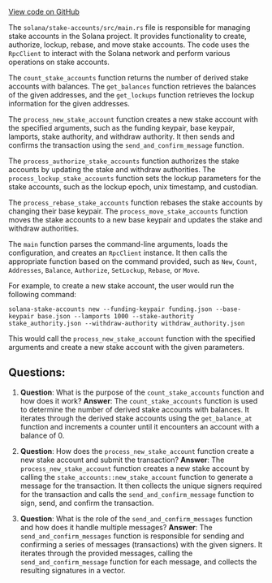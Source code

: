 
[View code on GitHub](https://github.com/solana-labs/solana/blob/master/stake-accounts/src/main.rs)

The `solana/stake-accounts/src/main.rs` file is responsible for managing stake accounts in the Solana project. It provides functionality to create, authorize, lockup, rebase, and move stake accounts. The code uses the `RpcClient` to interact with the Solana network and perform various operations on stake accounts.

The `count_stake_accounts` function returns the number of derived stake accounts with balances. The `get_balances` function retrieves the balances of the given addresses, and the `get_lockups` function retrieves the lockup information for the given addresses.

The `process_new_stake_account` function creates a new stake account with the specified arguments, such as the funding keypair, base keypair, lamports, stake authority, and withdraw authority. It then sends and confirms the transaction using the `send_and_confirm_message` function.

The `process_authorize_stake_accounts` function authorizes the stake accounts by updating the stake and withdraw authorities. The `process_lockup_stake_accounts` function sets the lockup parameters for the stake accounts, such as the lockup epoch, unix timestamp, and custodian.

The `process_rebase_stake_accounts` function rebases the stake accounts by changing their base keypair. The `process_move_stake_accounts` function moves the stake accounts to a new base keypair and updates the stake and withdraw authorities.

The `main` function parses the command-line arguments, loads the configuration, and creates an `RpcClient` instance. It then calls the appropriate function based on the command provided, such as `New`, `Count`, `Addresses`, `Balance`, `Authorize`, `SetLockup`, `Rebase`, or `Move`.

For example, to create a new stake account, the user would run the following command:

```
solana-stake-accounts new --funding-keypair funding.json --base-keypair base.json --lamports 1000 --stake-authority stake_authority.json --withdraw-authority withdraw_authority.json
```

This would call the `process_new_stake_account` function with the specified arguments and create a new stake account with the given parameters.
## Questions: 
 1. **Question**: What is the purpose of the `count_stake_accounts` function and how does it work?
   **Answer**: The `count_stake_accounts` function is used to determine the number of derived stake accounts with balances. It iterates through the derived stake accounts using the `get_balance_at` function and increments a counter until it encounters an account with a balance of 0.

2. **Question**: How does the `process_new_stake_account` function create a new stake account and submit the transaction?
   **Answer**: The `process_new_stake_account` function creates a new stake account by calling the `stake_accounts::new_stake_account` function to generate a message for the transaction. It then collects the unique signers required for the transaction and calls the `send_and_confirm_message` function to sign, send, and confirm the transaction.

3. **Question**: What is the role of the `send_and_confirm_messages` function and how does it handle multiple messages?
   **Answer**: The `send_and_confirm_messages` function is responsible for sending and confirming a series of messages (transactions) with the given signers. It iterates through the provided messages, calling the `send_and_confirm_message` function for each message, and collects the resulting signatures in a vector.